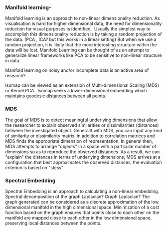 ### Manifold learning-
Manifold learning is an approach to non-linear dimensionality reduction.
As visualisation is hard for higher dimensional data, the need for dimensionality reduction for visual purposes is identified. 
Usually the simplest way to accomplish this dimensionality reduction is by taking a random projection of the data. (PCA , ICA? but this works in a linear setting)
But when we use a random projection, it is likely that the more interesting structure within the data will be lost.
Manifold Learning can be thought of as an attempt to generalize linear frameworks like PCA to be sensitive to non-linear structure in data.

Manifold learning on noisy and/or incomplete data is an active area of research?

Isomap can be viewed as an extension of Multi-dimensional Scaling (MDS) or Kernel PCA. 
Isomap seeks a lower-dimensional embedding which maintains geodesic distances between all points. 


### MDS
The goal of MDS is to detect meaningful underlying dimensions that allow the researcher to explain observed similarities or dissimilarities (distances) between the investigated object.
Generallt with MDS, you can input any kind of similarity or dissimilarity matrix, in addition to correlation matrices and MDS finds the appropriate dimension of representation.
In general then, MDS attempts to arrange "objects" in a space with a particular number of dimensions so as to reproduce the observed distances. As a result, we can "explain" the distances in terms of underlying dimensions;
MDS arrives at a configuration that best approximates the observed distances, the evaluation criterion is based on "stess"



### Spectral Embedding
Spectral Embedding is an approach to calculating a non-linear embedding. 
Spectral decomposition of the graph Laplacian?
Graph Laplacian?
The graph generated can be considered as a discrete approximation of the low dimensional manifold in the high dimensional space. 
Minimization of a cost function based on the graph ensures that points close to each other on the manifold are mapped close to each other in the low dimensional space, preserving local distances between the points.

